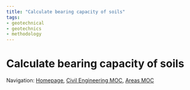 ```yaml
---
title: "Calculate bearing capacity of soils"
tags: 
- geotechnical
- geotechnics
- methodology
---
```

# Calculate bearing capacity of soils













Navigation: [Homepage](_index.md), [Civil Engineering MOC](notes/Civil%20Engineering%20MOC/Civil%20Engineering%20MOC.md), [Areas MOC](Areas%20MOC)
